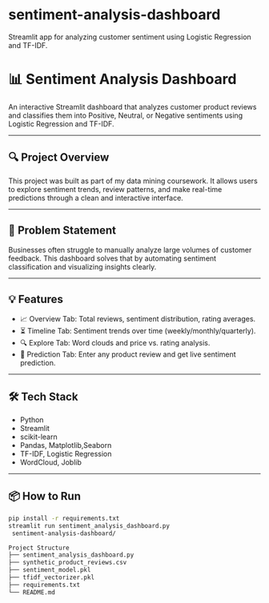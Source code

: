 # sentiment-analysis-dashboard
Streamlit app for analyzing customer sentiment using Logistic Regression and TF-IDF.
# 📊 Sentiment Analysis Dashboard

An interactive Streamlit dashboard that analyzes customer product reviews and classifies them into Positive, Neutral, or Negative sentiments using Logistic Regression and TF-IDF.

---

## 🔍 Project Overview

This project was built as part of my data mining coursework. It allows users to explore sentiment trends, review patterns, and make real-time predictions through a clean and interactive interface.

---

## 🎯 Problem Statement

Businesses often struggle to manually analyze large volumes of customer feedback. This dashboard solves that by automating sentiment classification and visualizing insights clearly.

---

## 💡 Features

- 📈 Overview Tab: Total reviews, sentiment distribution, rating averages.
- ⏳ Timeline Tab: Sentiment trends over time (weekly/monthly/quarterly).
- 🔍 Explore Tab: Word clouds and price vs. rating analysis.
- 🤖 Prediction Tab: Enter any product review and get live sentiment prediction.

---

## 🛠 Tech Stack

- Python
- Streamlit
- scikit-learn
- Pandas, Matplotlib,Seaborn
- TF-IDF, Logistic Regression
- WordCloud, Joblib

---

## 📦 How to Run

```bash
pip install -r requirements.txt
streamlit run sentiment_analysis_dashboard.py
 sentiment-analysis-dashboard/

Project Structure
├── sentiment_analysis_dashboard.py
├── synthetic_product_reviews.csv
├── sentiment_model.pkl
├── tfidf_vectorizer.pkl
├── requirements.txt
└── README.md

